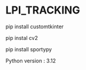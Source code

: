 # LPI_TRACKING

pip install customtkinter

pip instal cv2

pip install sportypy

Python version : 3.12
